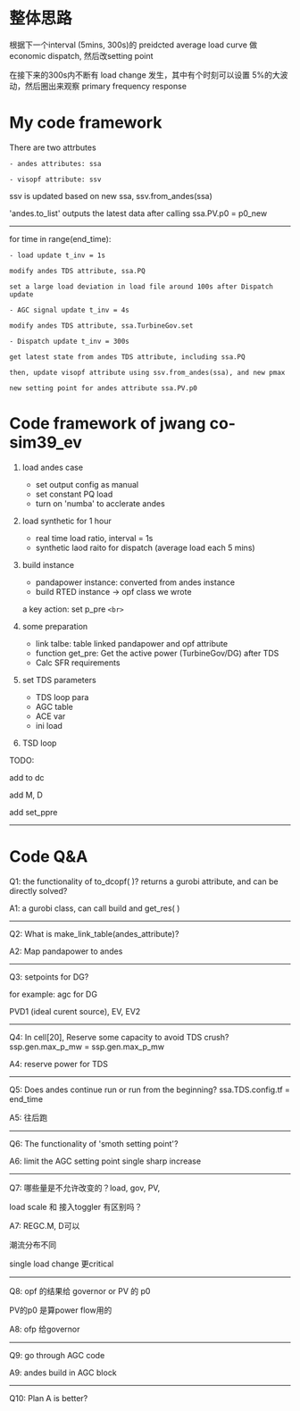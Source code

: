 # 整体思路

根据下一个interval (5mins, 300s)的 preidcted average load curve 做 economic dispatch, 然后改setting point

在接下来的300s内不断有 load change 发生，其中有个时刻可以设置 5%的大波动，然后圈出来观察 primary frequency response

# My code framework

There are two attrbutes

    - andes attributes: ssa

    - visopf attribute: ssv

ssv is updated based on new ssa, ssv.from_andes(ssa)

'andes.to_list' outputs the latest data after calling ssa.PV.p0 = p0_new

---

for time in range(end_time):

    - load update t_inv = 1s

    modify andes TDS attribute, ssa.PQ

    set a large load deviation in load file around 100s after Dispatch update

    - AGC signal update t_inv = 4s

    modify andes TDS attribute, ssa.TurbineGov.set

    - Dispatch update t_inv = 300s

    get latest state from andes TDS attribute, including ssa.PQ

    then, update visopf attribute using ssv.from_andes(ssa), and new pmax

    new setting point for andes attribute ssa.PV.p0

# Code framework of jwang co-sim39_ev

1. load andes case

   - set output config as manual
   - set constant PQ load
   - turn on 'numba' to acclerate andes
2. load synthetic for 1 hour

   - real time load ratio, interval = 1s
   - synthetic laod raito for dispatch (average load each 5 mins)
3. build instance

   - pandapower instance: converted from andes instance
   - build RTED instance → opf class we wrote

   a key action: set p_pre `<br>`
4. some preparation

   - link talbe: table linked pandapower and opf attribute
   - function get_pre: Get the active power (TurbineGov/DG) after TDS
   - Calc SFR requirements
5. set TDS parameters

   - TDS loop para
   - AGC table
   - ACE var
   - ini load
6. TSD loop

TODO:

add to dc

add M, D

add set_ppre

---

# Code Q&A

Q1: the functionality of to_dcopf( )? returns a gurobi attribute, and can be directly solved?

A1: a gurobi class, can call build and get_res( )

---

Q2: What is make_link_table(andes_attribute)?

A2: Map pandapower to andes

---

Q3: setpoints for DG?

for example: agc for DG

PVD1 (ideal curent source), EV, EV2

---

Q4: In cell[20], Reserve some capacity to avoid TDS crush?
ssp.gen.max_p_mw = ssp.gen.max_p_mw

A4: reserve power for TDS

---

Q5: Does andes continue run or run from the beginning?
ssa.TDS.config.tf = end_time

A5: 往后跑

---

Q6: The functionality of 'smoth setting point'?

A6: limit the AGC setting point single sharp increase

---

Q7: 哪些量是不允许改变的？load, gov, PV,

load scale 和 接入toggler 有区别吗？

A7: REGC.M, D可以

潮流分布不同

single load change 更critical

---

Q8: opf 的结果给 governor or PV 的 p0

PV的p0 是算power flow用的

A8: ofp 给governor

---

Q9: go through AGC code

A9: andes build in AGC block

---

Q10: Plan A is better?
